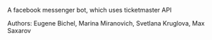 A facebook messenger bot, which uses ticketmaster API

Authors: Eugene Bichel, Marina Miranovich, Svetlana Kruglova, Max Saxarov
